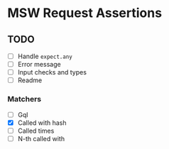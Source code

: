# MSW Request Assertions

## TODO

- [ ] Handle `expect.any`
- [ ] Error message
- [ ] Input checks and types
- [ ] Readme

### Matchers

- [ ] Gql
- [x] Called with hash
- [ ] Called times
- [ ] N-th called with
